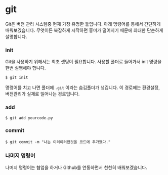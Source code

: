 # git
Git은 버전 관리 시스템중 현재 가장 유명한 툴입니다.
아래 명령어를 통해서 간단하게 배워보겠습니다.
무엇이든 복잡하게 시작하면 흥미가 떨어지기 때문에 최대한 단순하게 설명합니다.

### init
Git을 사용하기 위해서는 최초 셋팅이 필요합니다.
사용할 폴더로 들어가서 init 명령을 한번 실행해야 합니다.

```
$ git init
```

명령어를 치고 나면 폴더에 `.git` 이라는 숨김폴더가 생깁니다.
이 경로에는 환경설정, 버전관리가 실제로 일어나는 경로입니다.

### add
```
$ git add yourcode.py
```

### commit
```
$ git commit -m "나는 이러이러한것을 코드에 추가했다."
```

### 나머지 명령어
나머지 명령어는 협업을 하거나 Github를 연동하면서 천천히 배워보겠습니다.
